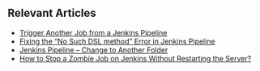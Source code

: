 ## Relevant Articles
- [Trigger Another Job from a Jenkins Pipeline](https://www.baeldung.com/ops/jenkins-pipeline-trigger-new-job)
- [Fixing the “No Such DSL method” Error in Jenkins Pipeline](https://www.baeldung.com/ops/jenkins-pipeline-no-such-dsl-method-error)
- [Jenkins Pipeline – Change to Another Folder](https://www.baeldung.com/ops/jenkins-pipeline-change-to-another-folder)
- [How to Stop a Zombie Job on Jenkins Without Restarting the Server?](https://www.baeldung.com/ops/stop-zombie-job-on-jenkins-without-restarting-the-server)
